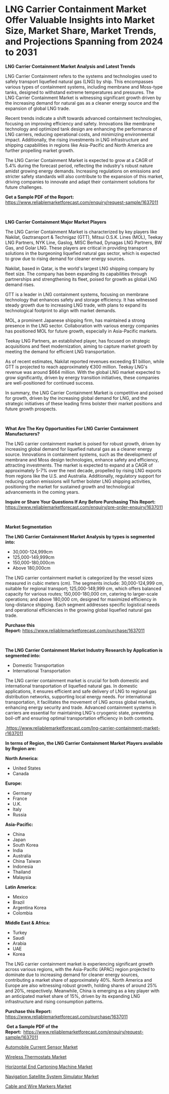 <p><h1>LNG Carrier Containment Market Offer Valuable Insights into Market Size, Market Share, Market Trends, and Projections Spanning from 2024 to 2031</h1></p><p><strong>LNG Carrier Containment Market Analysis and Latest Trends</strong></p>
<p><p>LNG Carrier Containment refers to the systems and technologies used to safely transport liquefied natural gas (LNG) by ship. This encompasses various types of containment systems, including membrane and Moss-type tanks, designed to withstand extreme temperatures and pressures. The LNG Carrier Containment Market is witnessing significant growth driven by the increasing demand for natural gas as a cleaner energy source and the expansion of global LNG trade.</p><p>Recent trends indicate a shift towards advanced containment technologies, focusing on improving efficiency and safety. Innovations like membrane technology and optimized tank design are enhancing the performance of LNG carriers, reducing operational costs, and minimizing environmental impact. Additionally, the rising investments in LNG infrastructure and shipping capabilities in regions like Asia-Pacific and North America are further propelling market growth.</p><p>The LNG Carrier Containment Market is expected to grow at a CAGR of 5.4% during the forecast period, reflecting the industry's robust nature amidst growing energy demands. Increasing regulations on emissions and stricter safety standards will also contribute to the expansion of this market, driving companies to innovate and adapt their containment solutions for future challenges.</p></p>
<p><strong>Get a Sample PDF of the Report:&nbsp;</strong> <a href="https://www.reliablemarketforecast.com/enquiry/request-sample/1637011">https://www.reliablemarketforecast.com/enquiry/request-sample/1637011</a></p>
<p>&nbsp;</p>
<p><strong>LNG Carrier Containment Major Market Players</strong></p>
<p><p>The LNG Carrier Containment Market is characterized by key players like Nakilat, Gaztransport & Technigaz (GTT), Mitsui O.S.K. Lines (MOL), Teekay LNG Partners, NYK Line, Gaslog, MISC Berhad, Dynagas LNG Partners, BW Gas, and Golar LNG. These players are critical in providing transport solutions in the burgeoning liquefied natural gas sector, which is expected to grow due to rising demand for cleaner energy sources.</p><p>Nakilat, based in Qatar, is the world's largest LNG shipping company by fleet size. The company has been expanding its capabilities through partnerships and strengthening its fleet, poised for growth as global LNG demand rises.</p><p>GTT is a leader in LNG containment systems, focusing on membrane technology that enhances safety and storage efficiency. It has witnessed steady growth due to increasing LNG trade, with plans to expand its technological footprint to align with market demands.</p><p>MOL, a prominent Japanese shipping firm, has maintained a strong presence in the LNG sector. Collaboration with various energy companies has positioned MOL for future growth, especially in Asia-Pacific markets.</p><p>Teekay LNG Partners, an established player, has focused on strategic acquisitions and fleet modernization, aiming to capture market growth by meeting the demand for efficient LNG transportation.</p><p>As of recent estimates, Nakilat reported revenues exceeding $1 billion, while GTT is projected to reach approximately €300 million. Teekay LNG's revenue was around $664 million. With the global LNG market expected to grow significantly, driven by energy transition initiatives, these companies are well-positioned for continued success.</p><p>In summary, the LNG Carrier Containment Market is competitive and poised for growth, driven by the increasing global demand for LNG, and the strategic initiatives of these leading firms bolster their market positions and future growth prospects.</p></p>
<p>&nbsp;</p>
<p><strong>What Are The Key Opportunities For LNG Carrier Containment Manufacturers?</strong></p>
<p><p>The LNG carrier containment market is poised for robust growth, driven by increasing global demand for liquefied natural gas as a cleaner energy source. Innovations in containment systems, such as the development of membrane and Moss design technologies, enhance safety and efficiency, attracting investments. The market is expected to expand at a CAGR of approximately 5-7% over the next decade, propelled by rising LNG exports from regions like the U.S. and Australia. Additionally, regulatory support for reducing carbon emissions will further bolster LNG shipping activities, positioning the market for sustained growth and technological advancements in the coming years.</p></p>
<p><strong>Inquire or Share Your Questions If Any Before Purchasing This Report:</strong> <a href="https://www.reliablemarketforecast.com/enquiry/pre-order-enquiry/1637011">https://www.reliablemarketforecast.com/enquiry/pre-order-enquiry/1637011</a></p>
<p>&nbsp;</p>
<p><strong>Market Segmentation</strong></p>
<p><strong>The LNG Carrier Containment Market Analysis by types is segmented into:</strong></p>
<p><ul><li>30,000-124,999cm</li><li>125,000-149,999cm</li><li>150,000-180,000cm</li><li>Above 180,000cm</li></ul></p>
<p><p>The LNG carrier containment market is categorized by the vessel sizes measured in cubic meters (cm). The segments include: 30,000-124,999 cm, suitable for regional transport; 125,000-149,999 cm, which offers balanced capacity for various routes; 150,000-180,000 cm, catering to larger-scale operations; and above 180,000 cm, designed for maximized efficiency in long-distance shipping. Each segment addresses specific logistical needs and operational efficiencies in the growing global liquefied natural gas trade.</p></p>
<p><strong>Purchase this Report:&nbsp;</strong><a href="https://www.reliablemarketforecast.com/purchase/1637011">https://www.reliablemarketforecast.com/purchase/1637011</a></p>
<p>&nbsp;</p>
<p><strong>The LNG Carrier Containment Market Industry Research by Application is segmented into:</strong></p>
<p><ul><li>Domestic Transportation</li><li>International Transportation</li></ul></p>
<p><p>The LNG carrier containment market is crucial for both domestic and international transportation of liquefied natural gas. In domestic applications, it ensures efficient and safe delivery of LNG to regional gas distribution networks, supporting local energy needs. For international transportation, it facilitates the movement of LNG across global markets, enhancing energy security and trade. Advanced containment systems in carriers are essential for maintaining LNG's cryogenic state, preventing boil-off and ensuring optimal transportation efficiency in both contexts.</p></p>
<p><a href="https://www.reliablemarketforecast.com/lng-carrier-containment-market-r1637011">&nbsp;https://www.reliablemarketforecast.com/lng-carrier-containment-market-r1637011</a></p>
<p><strong>In terms of Region, the LNG Carrier Containment Market Players available by Region are:</strong></p>
<p>
    <p> <strong> North America: </strong>
        <ul>
            <li>United States</li>
            <li>Canada</li>
        </ul>
        </p> 
    <p> <strong> Europe: </strong>
        <ul>
            <li>Germany</li>
            <li>France</li>
            <li>U.K.</li>
            <li>Italy</li>
            <li>Russia</li>
        </ul>
        </p> 
    <p> <strong> Asia-Pacific: </strong>
        <ul>
            <li>China</li>
            <li>Japan</li>
            <li>South Korea</li>
            <li>India</li>
            <li>Australia</li>
            <li>China Taiwan</li>
            <li>Indonesia</li>
            <li>Thailand</li>
            <li>Malaysia</li>
        </ul>
        </p> 
    <p> <strong> Latin America: </strong>
        <ul>
            <li>Mexico</li>
            <li>Brazil</li>
            <li>Argentina Korea</li>
            <li>Colombia</li>
        </ul>
        </p> 
    <p> <strong> Middle East & Africa: </strong>
        <ul>
            <li>Turkey</li>
            <li>Saudi</li>
            <li>Arabia</li>
            <li>UAE</li>
            <li>Korea</li>
        </ul>
    </p>
    </p>
<p><p>The LNG carrier containment market is experiencing significant growth across various regions, with the Asia-Pacific (APAC) region projected to dominate due to increasing demand for cleaner energy sources, contributing a market share of approximately 40%. North America and Europe are also witnessing robust growth, holding shares of around 25% and 20%, respectively. Meanwhile, China is emerging as a key player with an anticipated market share of 15%, driven by its expanding LNG infrastructure and rising consumption patterns.</p></p>
<p><strong>Purchase this Report: </strong><a href="https://www.reliablemarketforecast.com/purchase/1637011">https://www.reliablemarketforecast.com/purchase/1637011</a></p>
<p>&nbsp;<strong>Get a Sample PDF of the Report:&nbsp;&nbsp;</strong><a href="https://www.reliablemarketforecast.com/enquiry/request-sample/1637011">https://www.reliablemarketforecast.com/enquiry/request-sample/1637011</a></p>
<p><strong></strong></p>
<p><p><a href="https://medium.com/@cujrmalj62/automobile-current-sensor-market-insights-market-products-and-regional-analysis-forecasted-for-b7ec03abf333?postPublishedType=repub">Automobile Current Sensor Market</a></p><p><a href="https://issuu.com/reportprime-2/docs/wireless-thermostats-market-size-20_109d7d098edc27">Wireless Thermostats Market</a></p><p><a href="https://github.com/BryceTownsendr/Market-Research-Report-List-6/blob/main/horizontal-end-cartoning-machine-market.md">Horizontal End Cartoning Machine Market</a></p><p><a href="https://medium.com/@cujrmalj62/market-insights-global-navigation-satellite-system-simulator-market-forecast-and-innovation-trends-f63ac470af0f?postPublishedType=repub">Navigation Satellite System Simulator Market</a></p><p><a href="https://issuu.com/reportprime-2/docs/cable-and-wire-markers-market-size-_7f546b909b82c9">Cable and Wire Markers Market</a></p></p>